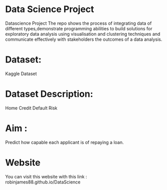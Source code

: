 # Data Science Project
  Datascience Project
  The repo shows the process of integrating data of different types,demonstrate programming abilities to build solutions for exploratory data analysis using visualisation and       clustering techniques and communicate effectively with stakeholders the outcomes of a data analysis.

# Dataset: 
  Kaggle Dataset
  
  
# Dataset Description: 

  Home Credit Default Risk


# Aim : 

  Predict how capable each applicant is of repaying a loan.

# Website

  You can visit this website with this link  :  robinjames88.github.io/DataScience
